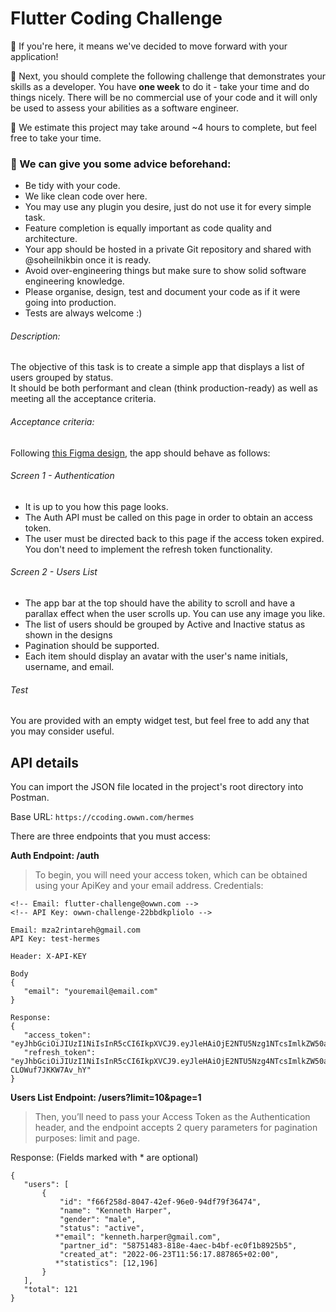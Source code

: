 # Flutter Coding Challenge
:blue_heart: If you're here, it means we've decided to move forward with your application!

:rocket: Next, you should complete the following challenge that demonstrates your skills as a developer. You have ​**one week** to do it - take your time and do things nicely. There will be no commercial use of your code and it will only be used to assess your abilities as a software engineer.

:slightly_smiling_face: We estimate this project may take around ~4 hours to complete, but feel free to take your time. 

### :cupcake: We can give you some advice beforehand: 
- Be tidy with your code.
- We like clean code over here.
- You may use any plugin you desire, just do not use it for every simple task.
- Feature completion is equally important as code quality and architecture.
- Your app should be hosted in a private Git repository and shared with @soheilnikbin once it is ready.
- Avoid over-engineering things but make sure to show solid software engineering knowledge.
- Please organise, design, test and document your code as if it were going into production.
- Tests are always welcome :)

###### Description:

The objective of this task is to create a simple app that displays a list of users grouped by status.  
It should be both performant and clean (think production-ready) as well as meeting all the acceptance criteria.

###### Acceptance criteria:

Following [this Figma design](https://www.figma.com/file/iT4JJpx8KFD2F1kjcVaAbK/OWWN-Coding-Challenge), the app should behave as follows:

###### Screen 1 - Authentication
- It is up to you how this page looks.
- The Auth API must be called on this page in order to obtain an access token.
- The user must be directed back to this page if the access token expired. You don't need to implement the refresh token functionality.

###### Screen 2 - Users List
- The app bar at the top should have the ability to scroll and have a parallax effect when the user scrolls up. You can use any image you like.
- The list of users should be grouped by Active and Inactive status as shown in the designs
- Pagination should be supported.
- Each item should display an avatar with the user's name initials, username, and email.

###### Test
You are provided with an empty widget test, but feel free to add any that you may consider useful.

## API details

You can import the JSON file located in the project's root directory into Postman.

Base URL: `https://ccoding.owwn.com/hermes`

There are three endpoints that you must access:

**Auth Endpoint: /auth**
> To begin, you will need your access token, which can be obtained using your ApiKey and your email address.
Credentials:
```
<!-- Email: flutter-challenge@owwn.com -->
<!-- API Key: owwn-challenge-22bbdkpliolo -->

Email: mza2rintareh@gmail.com
API Key: test-hermes
```
```
Header: X-API-KEY

Body
{
   "email": "youremail@email.com"
}

Response:
{
   "access_token": "eyJhbGciOiJIUzI1NiIsInR5cCI6IkpXVCJ9.eyJleHAiOjE2NTU5Nzg1NTcsImlkZW50aXR5IjoiNTg3NTE0ODMtODE4ZS00YWVjLWI0YmYtZWMwZjFiODkyNWI1IiwidmFyaWV0eSI6IkFVVEgifQ.5EWR34YJOJPxRBQh7np12woSZZJ8ERcsD_BEkrWkMFM",
   "refresh_token": "eyJhbGciOiJIUzI1NiIsInR5cCI6IkpXVCJ9.eyJleHAiOjE2NTU5Nzg4NTcsImlkZW50aXR5IjoiNTg3NTE0ODMtODE4ZS00YWVjLWI0YmYtZWMwZjFiODkyNWI1IiwidmFyaWV0eSI6IlJFRlJFU0hfQVVUSCJ9.curbnireZmH9zcTTUYr7VVkQa-CLOWuf7JKKW7Av_hY"
}
```

**Users List Endpoint: /users?limit=10&page=1**

> Then, you’ll need to pass your Access Token as the Authentication header, and the endpoint accepts 2 query parameters for pagination purposes: limit and page.

Response: (Fields marked with * are optional)
```
{
   "users": [
       {
           "id": "f66f258d-8047-42ef-96e0-94df79f36474",
           "name": "Kenneth Harper",
           "gender": "male",
           "status": "active",
          *"email": "kenneth.harper@gmail.com",
           "partner_id": "58751483-818e-4aec-b4bf-ec0f1b8925b5",
           "created_at": "2022-06-23T11:56:17.887865+02:00",
          *"statistics": [12,196]
       }
   ],
   "total": 121
}
```
